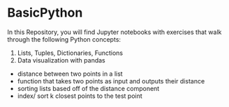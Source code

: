 # BasicPython

In this Repository, you will find Jupyter notebooks with exercises that walk through the following Python concepts:

1. Lists, Tuples, Dictionaries, Functions
2. Data visualization with pandas

- distance between two points in a list
- function that takes two points as input and outputs their distance
- sorting lists based off of the distance component 
- index/ sort k closest points to the test point
